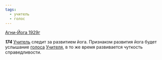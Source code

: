 ```yaml
---
tags:
  - учитель
  - голос
---
```


[Агни-Йога 1929г](/agni/1929)

___174___
[Учитель](/tag/#учитель) следит за развитием йога. Признаком развития йога будет услышание [голоса](/tag/#голос) [Учителя](/tag/#учитель), в то же время развивается чуткость справедливости.